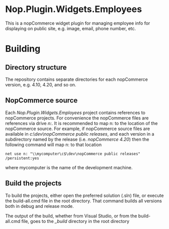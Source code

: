 # Nop.Plugin.Widgets.Employees
This is a nopCommerce widget  plugin for managing employee info for displaying on public site, e.g. image, email, phone number, etc.

# Building
## Directory structure
The repository contains separate directories for each nopCommerce version, e.g. 4.10, 4.20, and so on.

## NopCommerce source
Each *Nop.Plugin.Widgets.Employees* project contains references to nopCommerce projects. For convenience the nopCommerce files are references via drive *n:*. It is recommended to map n: to the location of the nopCommerce source. For example, if nopCommerce source files are available in *c:\dev\nopCommerce public releases*, and each version in a subdirectory named by the release (i.e. *nopCommerce 4.20*) then the following command will map n: to that location

    net use n: "\\mycomputer\c$\dev\nopCommerce public releases" /persistent:yes

where mycomputer is the name of the development machine.
 
 ## Build the projects
 To build the projects, either open the preferred solution (.sln) file, or execute the build-all.cmd file in the root directory. That command builds all versions both in debug and release mode.

The output of the build, whether from Visual Studio, or from the build-all.cmd file, goes to the *_build* directory in the root directory
